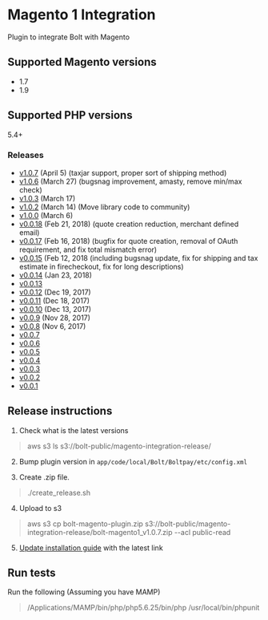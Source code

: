 # Magento 1 Integration
Plugin to integrate Bolt with Magento

## Supported Magento versions
+ 1.7
+ 1.9

## Supported PHP versions
5.4+

### Releases
+ [v1.0.7](https://s3-us-west-1.amazonaws.com/bolt-public/magento-integration-release/bolt-magento1_v1.0.7.zip) (April 5) (taxjar support, proper sort of shipping method)
+ [v1.0.6](https://s3-us-west-1.amazonaws.com/bolt-public/magento-integration-release/bolt-magento1_v1.0.6.zip) (March 27) (bugsnag improvement, amasty, remove min/max check)
+ [v1.0.3](https://s3-us-west-1.amazonaws.com/bolt-public/magento-integration-release/bolt-magento1_v1.0.3.zip) (March 17)
+ [v1.0.2](https://s3-us-west-1.amazonaws.com/bolt-public/magento-integration-release/magento1.0.2.zip) (March 14) (Move library code to community)
+ [v1.0.0](https://s3-us-west-1.amazonaws.com/bolt-public/magento-integration-release/magento1.0.0.zip) (March 6)
+ [v0.0.18](https://s3-us-west-1.amazonaws.com/bolt-public/magento-integration-release/magento0018.zip) (Feb 21, 2018) (quote creation reduction, merchant defined email)
+ [v0.0.17](https://s3-us-west-1.amazonaws.com/bolt-public/magento-integration-release/magento0017.zip) (Feb 16, 2018) (bugfix for quote creation, removal of OAuth requirement, and fix total mismatch error)
+ [v0.0.15](https://s3-us-west-1.amazonaws.com/bolt-public/magento-integration-release/magento_integration_v0015.zip) (Feb 12, 2018 (including bugsnag update, fix for shipping and tax estimate in firecheckout, fix for long descriptions)
+ [v0.0.14](https://s3-us-west-1.amazonaws.com/bolt-public/magento-integration-release/magento_integration_v0014.zip) (Jan 23, 2018)
+ [v0.0.13](https://s3-us-west-1.amazonaws.com/bolt-public/magento-integration-release/magento_integration_v0013.zip)
+ [v0.0.12](https://s3-us-west-1.amazonaws.com/bolt-public/magento-integration-release/magento_integration_v0012.tar.gz) (Dec 19, 2017)
+ [v0.0.11](https://s3-us-west-1.amazonaws.com/bolt-public/magento-integration-release/magento_integration_v0011.tar.gz) (Dec 18, 2017)
+ [v0.0.10](https://s3-us-west-1.amazonaws.com/bolt-public/magento-integration-release/magento_integration_v0010.tar.gz) (Dec 13, 2017)
+ [v0.0.9](https://s3-us-west-1.amazonaws.com/bolt-public/magento-integration-release/magento_integration_v009.tar.gz) (Nov 28, 2017)
+ [v0.0.8](https://s3-us-west-1.amazonaws.com/bolt-public/magento-integration-release/magento_integration_v008.tar.gz) (Nov 6, 2017)
+ [v0.0.7](https://s3-us-west-1.amazonaws.com/bolt-public/magento-integration-release/magento_integration_v007.tar.gz)
+ [v0.0.6](https://s3-us-west-1.amazonaws.com/bolt-public/magento-integration-release/magento_integration_v006.tar.gz)
+ [v0.0.5](https://s3-us-west-1.amazonaws.com/bolt-public/magento-integration-release/magento_integration_v005.tar.gz)
+ [v0.0.4](https://s3-us-west-1.amazonaws.com/bolt-public/magento-integration-release/magento_integration_v004.tar.gz)
+ [v0.0.3](https://s3-us-west-1.amazonaws.com/bolt-public/magento-integration-release/magento_integration_v003.tar.gz)
+ [v0.0.2](https://s3-us-west-1.amazonaws.com/bolt-public/magento-integration-release/magento_integration_v002.tar.gz)
+ [v0.0.1](https://s3-us-west-1.amazonaws.com/bolt-public/magento-integration-release/magento_integration_v001.tar.gz)

## Release instructions

1. Check what is the latest versions

> aws s3 ls s3://bolt-public/magento-integration-release/

2. Bump plugin version in `app/code/local/Bolt/Boltpay/etc/config.xml`

3. Create .zip file.

> ./create_release.sh

4. Upload to s3

> aws s3 cp bolt-magento-plugin.zip s3://bolt-public/magento-integration-release/bolt-magento1_v1.0.7.zip --acl public-read

5. [Update installation guide](https://dash.readme.io/project/bolt/v1/docs/magento-integration-guide) with the latest link


## Run tests

Run the following (Assuming you have MAMP)

> /Applications/MAMP/bin/php/php5.6.25/bin/php /usr/local/bin/phpunit
